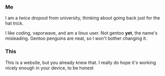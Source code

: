### Me

I am a *twice* dropout from university, thinking about going back just for the hat trick.

I like coding, vaporwave, and am a linux user. Not gentoo **yet**, the name's misleading. Gentoo penguins are neat, so I won't bother changing it.

### This

This is a website, but you already knew that. I really do hope it's working nicely enough in your device, to be honest
